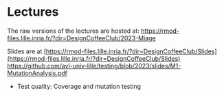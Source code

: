 # Lectures

The raw versions of the lectures are hosted at:  https://rmod-files.lille.inria.fr/?dir=DesignCoffeeClub/2023-Miage

Slides are at [https://rmod-files.lille.inria.fr/?dir=DesignCoffeeClub/Slides](https://rmod-files.lille.inria.fr/?dir=DesignCoffeeClub/Slides)
https://github.com/avl-univ-lille/testing/blob/2023/slides/M1-MutationAnalysis.pdf

- Test quality:  Coverage and mutation testing

